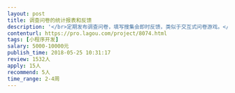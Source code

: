 ```yaml
---                
layout: post       
title: 调查问卷的统计报表和反馈           
description: '</br>定期发布调查问卷，填写搜集会即时反馈，类似于交互式问卷游戏。</br>每道题后面类似于性格测试一样的反馈，反馈不仅仅是文字还有图表和图像。</br>所有问卷可以形成一份统计报告。</br>可以编辑统计报告，加入分析和说明。</br>统计报告可以发回给填写者。</br>对填写者的定期跟踪互动。</br>有问卷社区可以让填写者在上面和其他填写者交流。</br>'     
contenturl: https://pro.lagou.com/project/8074.html      
tags: [小程序开发]            
salary: 5000-10000元          
publish_time: 2018-05-25 10:31:17         
review: 1532人                   
apply: 15人                   
recommend: 5人                   
time_range: 2-4周              
---                 
```

